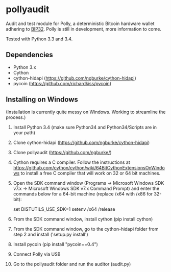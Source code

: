pollyaudit
==========

Audit and test module for Polly, a deterministic Bitcoin hardware wallet adhering to [BIP32]. Polly is still in development, more information to come.

Tested with Python 3.3 and 3.4.


Dependencies
------------

* Python 3.x
* Cython
* cython-hidapi (https://github.com/ngburke/cython-hidapi)
* pycoin (https://github.com/richardkiss/pycoin)


Installing on Windows
---------------------

(Installation is currently quite messy on Windows. Working to streamline the process.)

1. Install Python 3.4 (make sure Python34 and Python34/Scripts are in your path)

2. Clone cython-hidapi (https://github.com/ngburke/cython-hidapi)

3. Clone pollyaudit (https://github.com/ngburke/)

4. Cython requires a C compiler. Follow the instructions at https://github.com/cython/cython/wiki/64BitCythonExtensionsOnWindows to install a free C compiler that will work on 32 or 64 bit machines.

5. Open the SDK command window (Programs -> Microsoft Windows SDK v7.x -> Microsoft Windows SDK v7.x Command Prompt) and enter the commands below for a 64-bit machine (replace /x64 with /x86 for 32-bit):

    set DISTUTILS_USE_SDK=1
    setenv /x64 /release

6. From the SDK command window, install cython (pip install cython)

7. From the SDK command window, go to the cython-hidapi folder from step 2 and install ('setup.py install')

8. Install pycoin (pip install "pycoin==0.4")

9. Connect Polly via USB

10. Go to the pollyaudit folder and run the auditor (audit.py)


[BIP32]: https://github.com/bitcoin/bips/blob/master/bip-0032.mediawiki
